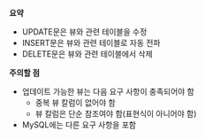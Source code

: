 **요약**
- UPDATE문은 뷰와 관련 테이블을 수정
- INSERT문은 뷰와 관련 테이블로 자동 전파
- DELETE문은 뷰와 관련 테이블에서 삭제

**주의할 점**
- 업데이트 가능한 뷰는 다음 요구 사항이 충족되어야 함
  - 중복 뷰 칼럼이 없어야 함
  - 뷰 칼럼은 단순 참조여야 함(표현식이 아니어야 함)
- MySQL에는 다른 요구 사항을 포함
